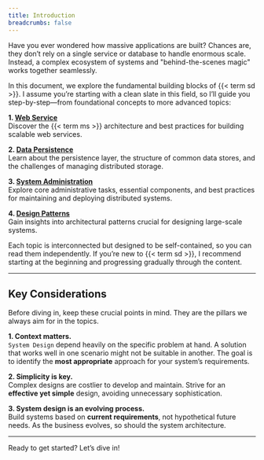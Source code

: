 ```yaml
---
title: Introduction
breadcrumbs: false
---
```


Have you ever wondered how massive applications are built? Chances are, they don’t rely on a single service or database to handle enormous scale. Instead, a complex ecosystem of systems and "behind-the-scenes magic" works together seamlessly.

In this document, we explore the fundamental building blocks of {{< term sd >}}. I assume you’re starting with a clean slate in this field, so I’ll guide you step-by-step—from foundational concepts to more advanced topics:

**1. [Web Service](web-service/)**  
   Discover the {{< term ms >}} architecture and best practices for building scalable web services.

**2. [Data Persistence](data-persistence/)**  
   Learn about the persistence layer, the structure of common data stores, and the challenges of managing distributed storage.

**3. [System Administration](system-administration/)**  
   Explore core administrative tasks, essential components, and best practices for maintaining and deploying distributed systems.

**4. [Design Patterns](design-patterns/)**  
   Gain insights into architectural patterns crucial for designing large-scale systems.

Each topic is interconnected but designed to be self-contained, so you can read them independently. If you’re new to {{< term sd >}}, I recommend starting at the beginning and progressing gradually through the content.

---

## Key Considerations

Before diving in, keep these crucial points in mind.
They are the pillars we always aim for in the topics.

**1. Context matters.**  
   `System Design` depend heavily on the specific problem at hand. A solution that works well in one scenario might not be suitable in another. The goal is to identify the **most appropriate** approach for your system’s requirements.

**2. Simplicity is key.**  
   Complex designs are costlier to develop and maintain. Strive for an **effective yet simple** design, avoiding unnecessary sophistication.

**3. System design is an evolving process.**  
   Build systems based on **current requirements**, not hypothetical future needs. As the business evolves, so should the system architecture.

---

Ready to get started? Let’s dive in!
